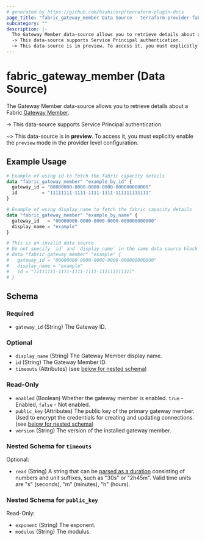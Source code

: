 ```yaml
---
# generated by https://github.com/hashicorp/terraform-plugin-docs
page_title: "fabric_gateway_member Data Source - terraform-provider-fabric"
subcategory: ""
description: |-
  The Gateway Member data-source allows you to retrieve details about a Fabric Gateway Member https://learn.microsoft.com/data-integration/gateway/service-gateway-onprem.
  -> This data-source supports Service Principal authentication.
  ~> This data-source is in preview. To access it, you must explicitly enable the preview mode in the provider level configuration.
---
```


# fabric_gateway_member (Data Source)

The Gateway Member data-source allows you to retrieve details about a Fabric [Gateway Member](https://learn.microsoft.com/data-integration/gateway/service-gateway-onprem).

-> This data-source supports Service Principal authentication.

~> This data-source is in **preview**. To access it, you must explicitly enable the `preview` mode in the provider level configuration.

## Example Usage

```terraform
# Example of using id to fetch the fabric capacity details
data "fabric_gateway_member" "example_by_id" {
  gateway_id = "00000000-0000-0000-0000-000000000000"
  id         = "11111111-1111-1111-1111-111111111111"
}

# Example of using display_name to fetch the fabric capacity details
data "fabric_gateway_member" "example_by_name" {
  gateway_id   = "00000000-0000-0000-0000-000000000000"
  display_name = "example"
}

# This is an invalid data source
# Do not specify `id` and `display_name` in the same data source block
# data "fabric_gateway_member" "example" {
#   gateway_id = "00000000-0000-0000-0000-000000000000"
#   display_name = "example"
#   id = "11111111-1111-1111-1111-111111111111"
# }
```

<!-- schema generated by tfplugindocs -->
## Schema

### Required

- `gateway_id` (String) The Gateway ID.

### Optional

- `display_name` (String) The Gateway Member display name.
- `id` (String) The Gateway Member ID.
- `timeouts` (Attributes) (see [below for nested schema](#nestedatt--timeouts))

### Read-Only

- `enabled` (Boolean) Whether the gateway member is enabled. `true` - Enabled, `false` - Not enabled.
- `public_key` (Attributes) The public key of the primary gateway member. Used to encrypt the credentials for creating and updating connections. (see [below for nested schema](#nestedatt--public_key))
- `version` (String) The version of the installed gateway member.

<a id="nestedatt--timeouts"></a>

### Nested Schema for `timeouts`

Optional:

- `read` (String) A string that can be [parsed as a duration](https://pkg.go.dev/time#ParseDuration) consisting of numbers and unit suffixes, such as "30s" or "2h45m". Valid time units are "s" (seconds), "m" (minutes), "h" (hours).

<a id="nestedatt--public_key"></a>

### Nested Schema for `public_key`

Read-Only:

- `exponent` (String) The exponent.
- `modulus` (String) The modulus.
